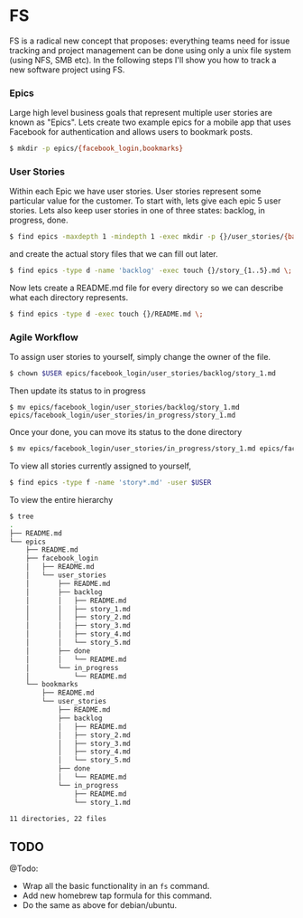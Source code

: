 # FS

FS is a radical new concept that proposes: everything teams need for issue tracking and project 
management can be done using only a unix file system (using NFS, SMB etc). In the following steps I'll show you
how to track a new software project using FS.

### Epics
Large high level business goals that represent multiple user stories are known as "Epics". Lets 
create two example epics for a mobile app that uses Facebook for authentication and
allows users to bookmark posts.

```bash
$ mkdir -p epics/{facebook_login,bookmarks}

```

### User Stories

Within each Epic we have user stories. User stories represent some particular value for the customer.
To start with, lets give each epic 5 user stories. Lets also keep user stories in one of three states:
backlog, in progress, done.

```bash
$ find epics -maxdepth 1 -mindepth 1 -exec mkdir -p {}/user_stories/{backlog,in_progress,done} \;

```

and create the actual story files that we can fill out later.

```bash
$ find epics -type d -name 'backlog' -exec touch {}/story_{1..5}.md \;

```

Now lets create a README.md file for every directory so we can describe what each directory represents.

```bash
$ find epics -type d -exec touch {}/README.md \;

```

### Agile Workflow

To assign user stories to yourself, simply change the owner of the file.

```bash
$ chown $USER epics/facebook_login/user_stories/backlog/story_1.md

```

Then update its status to in progress

```
$ mv epics/facebook_login/user_stories/backlog/story_1.md epics/facebook_login/user_stories/in_progress/story_1.md

```

Once your done, you can move its status to the done directory

```bash
$ mv epics/facebook_login/user_stories/in_progress/story_1.md epics/facebook_login/user_stories/done/story_1.md

```

To view all stories currently assigned to yourself,

```bash
$ find epics -type f -name 'story*.md' -user $USER 

```

To view the entire hierarchy

```bash
$ tree
.
├── README.md
└── epics
    ├── README.md
    ├── facebook_login
    │   ├── README.md
    │   └── user_stories
    │       ├── README.md
    │       ├── backlog
    │       │   ├── README.md
    │       │   ├── story_1.md
    │       │   ├── story_2.md
    │       │   ├── story_3.md
    │       │   ├── story_4.md
    │       │   └── story_5.md
    │       ├── done
    │       │   └── README.md
    │       └── in_progress
    │           └── README.md
    └── bookmarks
        ├── README.md
        └── user_stories
            ├── README.md
            ├── backlog
            │   ├── README.md
            │   ├── story_2.md
            │   ├── story_3.md
            │   ├── story_4.md
            │   └── story_5.md
            ├── done
            │   └── README.md
            └── in_progress
                ├── README.md
                └── story_1.md

11 directories, 22 files

```



## TODO
@Todo:
- Wrap all the basic functionality in an `fs` command.
- Add new homebrew tap formula for this command.
- Do the same as above for debian/ubuntu.

